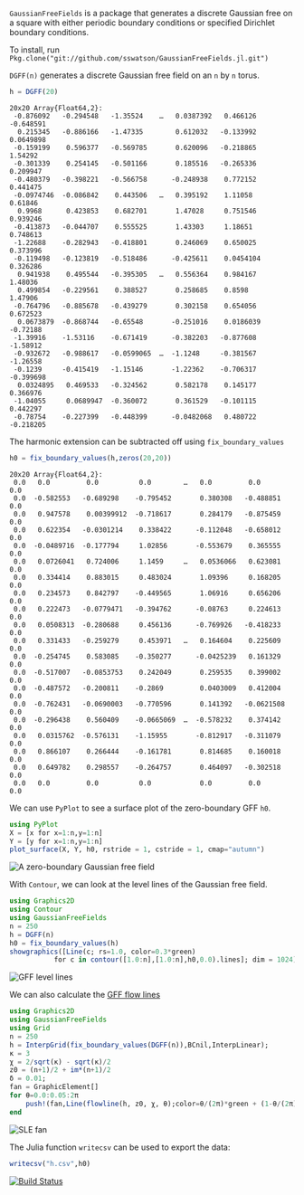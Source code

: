 
`GaussianFreeFields` is a package that generates a discrete Gaussian free
on a square with either periodic boundary conditions or specified Dirichlet
boundary conditions.

To install, run
`Pkg.clone("git://github.com/sswatson/GaussianFreeFields.jl.git")`

`DGFF(n)` generates a discrete Gaussian free field on an `n` by `n` torus. 

```julia
h = DGFF(20)
```

```
20x20 Array{Float64,2}:
 -0.876092   -0.294548   -1.35524    …   0.0387392   0.466126   -0.648591 
  0.215345   -0.886166   -1.47335        0.612032   -0.133992    0.0649898
 -0.159199    0.596377   -0.569785       0.620096   -0.218865    1.54292 
 -0.301339    0.254145   -0.501166       0.185516   -0.265336    0.209947 
 -0.480379   -0.398221   -0.566758      -0.248938    0.772152    0.441475 
 -0.0974746  -0.086842    0.443506   …   0.395192    1.11058     0.61846 
  0.9968      0.423853    0.682701       1.47028     0.751546    0.939246 
 -0.413873   -0.044707    0.555525       1.43303     1.18651     0.748613 
 -1.22688    -0.282943   -0.418801       0.246069    0.650025    0.373996 
 -0.119498   -0.123819   -0.518486      -0.425611    0.0454104   0.326286 
  0.941938    0.495544   -0.395305   …   0.556364    0.984167    1.48036 
  0.499854   -0.229561    0.388527       0.258685    0.8598      1.47906 
 -0.764796   -0.885678   -0.439279       0.302158    0.654056    0.672523 
  0.0673879  -0.868744   -0.65548       -0.251016    0.0186039  -0.72188 
 -1.39916    -1.53116    -0.671419      -0.382203   -0.877608   -1.58912 
 -0.932672   -0.988617   -0.0599065  …  -1.1248     -0.381567   -1.26558 
 -0.1239     -0.415419   -1.15146       -1.22362    -0.706317   -0.399698 
  0.0324895   0.469533   -0.324562       0.582178    0.145177    0.366976 
 -1.04055     0.0689947  -0.360072       0.361529   -0.101115    0.442297 
 -0.78754    -0.227399   -0.448399      -0.0482068   0.480722   -0.218205 
```

The harmonic extension can be subtracted off using `fix_boundary_values`

```julia
h0 = fix_boundary_values(h,zeros(20,20))
```

```
20x20 Array{Float64,2}:
 0.0   0.0         0.0          0.0        …   0.0         0.0        0.0
 0.0  -0.582553   -0.689298    -0.795452       0.380308   -0.488851   0.0
 0.0   0.947578    0.00399912  -0.718617       0.284179   -0.875459   0.0
 0.0   0.622354   -0.0301214    0.338422      -0.112048   -0.658012   0.0
 0.0  -0.0489716  -0.177794     1.02856       -0.553679    0.365555   0.0
 0.0   0.0726041   0.724006     1.1459     …   0.0536066   0.623081   0.0
 0.0   0.334414    0.883015     0.483024       1.09396     0.168205   0.0
 0.0   0.234573    0.842797    -0.449565       1.06916     0.656206   0.0
 0.0   0.222473   -0.0779471   -0.394762      -0.08763     0.224613   0.0
 0.0   0.0508313  -0.280688     0.456136      -0.769926   -0.418233   0.0
 0.0   0.331433   -0.259279     0.453971   …   0.164604    0.225609   0.0
 0.0  -0.254745    0.583085    -0.350277      -0.0425239   0.161329   0.0
 0.0  -0.517007   -0.0853753    0.242049       0.259535    0.399002   0.0
 0.0  -0.487572   -0.200811    -0.2869         0.0403009   0.412004   0.0
 0.0  -0.762431   -0.0690003   -0.770596       0.141392   -0.0621508  0.0
 0.0  -0.296438    0.560409    -0.0665069  …  -0.578232    0.374142   0.0
 0.0   0.0315762  -0.576131    -1.15955       -0.812917   -0.311079   0.0
 0.0   0.866107    0.266444    -0.161781       0.814685    0.160018   0.0
 0.0   0.649782    0.298557    -0.264757       0.464097   -0.302518   0.0
 0.0   0.0         0.0          0.0            0.0         0.0        0.0
```

We can use `PyPlot` to see a surface plot of the zero-boundary GFF `h0`. 

```julia
using PyPlot
X = [x for x=1:n,y=1:n]
Y = [y for x=1:n,y=1:n]
plot_surface(X, Y, h0, rstride = 1, cstride = 1, cmap="autumn")
```

![A zero-boundary Gaussian free field](https://github.com/sswatson/GaussianFreeFields.jl/blob/master/images/gff.png)

With `Contour`, we can look at the level lines of the Gaussian free field.

```julia
using Graphics2D 
using Contour 
using GaussianFreeFields 
n = 250 
h = DGFF(n) 
h0 = fix_boundary_values(h) 
showgraphics([Line(c; rs=1.0, color=0.3*green) 
           for c in contour([1.0:n],[1.0:n],h0,0.0).lines]; dim = 1024) 
```

![GFF level lines](https://github.com/sswatson/GaussianFreeFields.jl/blob/master/images/gfflevellines.png)

We can also calculate the [GFF flow lines](http://arxiv.org/abs/1201.1496)

```julia
using Graphics2D
using GaussianFreeFields
using Grid
n = 250
h = InterpGrid(fix_boundary_values(DGFF(n)),BCnil,InterpLinear);
κ = 3
χ = 2/sqrt(κ) - sqrt(κ)/2
z0 = (n+1)/2 + im*(n+1)/2
δ = 0.01;
fan = GraphicElement[]
for θ=0.0:0.05:2π
	push!(fan,Line(flowline(h, z0, χ, θ);color=θ/(2π)*green + (1-θ/(2π))*blue))
end
```

![SLE fan](https://github.com/sswatson/GaussianFreeFields.jl/blob/master/images/SLEfan.png)

The Julia function `writecsv` can be used to export the data:

```julia
writecsv("h.csv",h0)
```


[![Build Status](https://travis-ci.org/sswatson/GaussianFreeFields.jl.svg?branch=master)](https://travis-ci.org/sswatson/GaussianFreeFields.jl)
